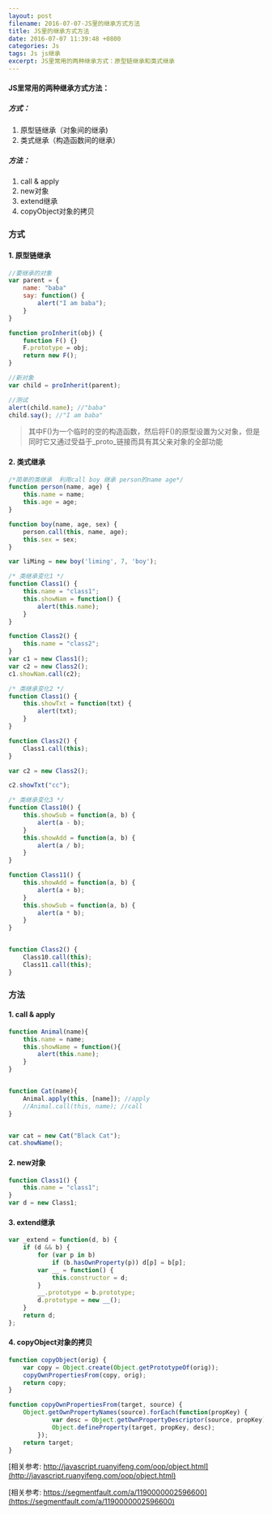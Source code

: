 ```yaml
---
layout: post
filename: 2016-07-07-JS里的继承方式方法
title: JS里的继承方式方法
date: 2016-07-07 11:39:48 +0800
categories: Js
tags: Js js继承
excerpt: JS里常用的两种继承方式：原型链继承和类式继承
---
```


#### JS里常用的两种继承方式方法：

##### 方式：
1. 原型链继承（对象间的继承)
2. 类式继承（构造函数间的继承）

##### 方法：
1. call & apply
2. new对象
3. extend继承
4. copyObject对象的拷贝

### 方式

#### 1. 原型链继承
```javascript
//要继承的对象
var parent = {
    name: "baba"　　　
    say: function() {
        alert("I am baba");
    }
}

function proInherit(obj) {
    function F() {}
    F.prototype = obj;
    return new F();
}

//新对象
var child = proInherit(parent);

//测试
alert(child.name); //"baba"
child.say(); //"I am baba"
```

>其中F()为一个临时的空的构造函数，然后将F()的原型设置为父对象，但是同时它又通过受益于_proto_链接而具有其父亲对象的全部功能


#### 2. 类式继承

```javascript
/*简单的类继承  利用call boy 继承 person的name age*/
function person(name, age) {
    this.name = name;
    this.age = age;
}

function boy(name, age, sex) {
    person.call(this, name, age);
    this.sex = sex;
}

var liMing = new boy('liming', 7, 'boy');

/* 类继承变化1 */
function Class1() {
    this.name = "class1";
    this.showNam = function() {
        alert(this.name);
    }
}

function Class2() {
    this.name = "class2";
}
var c1 = new Class1();
var c2 = new Class2();
c1.showNam.call(c2);

/* 类继承变化2 */
function Class1() {
    this.showTxt = function(txt) {
        alert(txt);
    }
}

function Class2() {
    Class1.call(this);
}

var c2 = new Class2();

c2.showTxt("cc");

/* 类继承变化3 */
function Class10() {
    this.showSub = function(a, b) {
        alert(a - b);
    }
    this.showAdd = function(a, b) {
        alert(a / b);
    }
}

function Class11() {
    this.showAdd = function(a, b) {
        alert(a + b);
    }
    this.showSub = function(a, b) {
        alert(a * b);
    }
}


function Class2() {
    Class10.call(this);
    Class11.call(this);
}
```


### 方法

#### 1. call & apply

```javascript
function Animal(name){
    this.name = name;
    this.showName = function(){
        alert(this.name);
    }
}


function Cat(name){
    Animal.apply(this, [name]); //apply
    //Animal.call(this, name); //call
}


var cat = new Cat("Black Cat");
cat.showName();

```

#### 2. new对象

```javascript
function Class1() {
    this.name = "class1";
}
var d = new Class1;
```

#### 3. extend继承

```javascript
var _extend = function(d, b) {
    if (d && b) {
        for (var p in b)
            if (b.hasOwnProperty(p)) d[p] = b[p];
        var __ = function() {
            this.constructor = d;
        }
        __.prototype = b.prototype;
        d.prototype = new __();
    }
    return d;
};
```

#### 4. copyObject对象的拷贝

```javascript
function copyObject(orig) {
    var copy = Object.create(Object.getPrototypeOf(orig));
    copyOwnPropertiesFrom(copy, orig);
    return copy;
}

function copyOwnPropertiesFrom(target, source) {
    Object.getOwnPropertyNames(source).forEach(function(propKey) {
            var desc = Object.getOwnPropertyDescriptor(source, propKey);
            Object.defineProperty(target, propKey, desc);
        });
    return target;
}
```

[相关参考: http://javascript.ruanyifeng.com/oop/object.html](http://javascript.ruanyifeng.com/oop/object.html)

[相关参考: https://segmentfault.com/a/1190000002596600](https://segmentfault.com/a/1190000002596600)